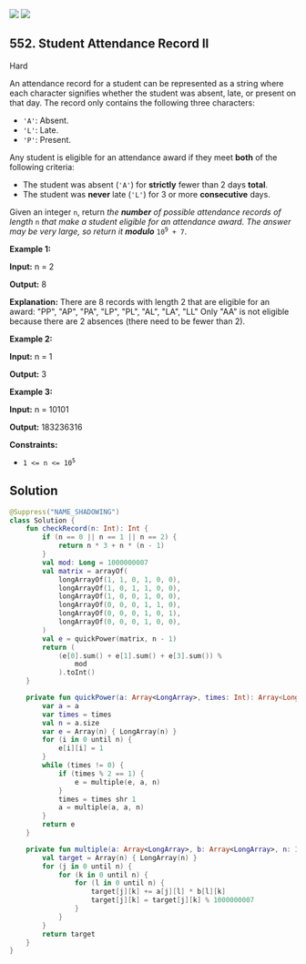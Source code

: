 [![](https://img.shields.io/github/stars/javadev/LeetCode-in-Kotlin?label=Stars&style=flat-square)](https://github.com/javadev/LeetCode-in-Kotlin)
[![](https://img.shields.io/github/forks/javadev/LeetCode-in-Kotlin?label=Fork%20me%20on%20GitHub%20&style=flat-square)](https://github.com/javadev/LeetCode-in-Kotlin/fork)

## 552\. Student Attendance Record II

Hard

An attendance record for a student can be represented as a string where each character signifies whether the student was absent, late, or present on that day. The record only contains the following three characters:

*   `'A'`: Absent.
*   `'L'`: Late.
*   `'P'`: Present.

Any student is eligible for an attendance award if they meet **both** of the following criteria:

*   The student was absent (`'A'`) for **strictly** fewer than 2 days **total**.
*   The student was **never** late (`'L'`) for 3 or more **consecutive** days.

Given an integer `n`, return _the **number** of possible attendance records of length_ `n` _that make a student eligible for an attendance award. The answer may be very large, so return it **modulo**_ <code>10<sup>9</sup> + 7</code>.

**Example 1:**

**Input:** n = 2

**Output:** 8

**Explanation:** There are 8 records with length 2 that are eligible for an award: "PP", "AP", "PA", "LP", "PL", "AL", "LA", "LL" Only "AA" is not eligible because there are 2 absences (there need to be fewer than 2).

**Example 2:**

**Input:** n = 1

**Output:** 3

**Example 3:**

**Input:** n = 10101

**Output:** 183236316

**Constraints:**

*   <code>1 <= n <= 10<sup>5</sup></code>

## Solution

```kotlin
@Suppress("NAME_SHADOWING")
class Solution {
    fun checkRecord(n: Int): Int {
        if (n == 0 || n == 1 || n == 2) {
            return n * 3 + n * (n - 1)
        }
        val mod: Long = 1000000007
        val matrix = arrayOf(
            longArrayOf(1, 1, 0, 1, 0, 0),
            longArrayOf(1, 0, 1, 1, 0, 0),
            longArrayOf(1, 0, 0, 1, 0, 0),
            longArrayOf(0, 0, 0, 1, 1, 0),
            longArrayOf(0, 0, 0, 1, 0, 1),
            longArrayOf(0, 0, 0, 1, 0, 0),
        )
        val e = quickPower(matrix, n - 1)
        return (
            (e[0].sum() + e[1].sum() + e[3].sum()) %
                mod
            ).toInt()
    }

    private fun quickPower(a: Array<LongArray>, times: Int): Array<LongArray> {
        var a = a
        var times = times
        val n = a.size
        var e = Array(n) { LongArray(n) }
        for (i in 0 until n) {
            e[i][i] = 1
        }
        while (times != 0) {
            if (times % 2 == 1) {
                e = multiple(e, a, n)
            }
            times = times shr 1
            a = multiple(a, a, n)
        }
        return e
    }

    private fun multiple(a: Array<LongArray>, b: Array<LongArray>, n: Int): Array<LongArray> {
        val target = Array(n) { LongArray(n) }
        for (j in 0 until n) {
            for (k in 0 until n) {
                for (l in 0 until n) {
                    target[j][k] += a[j][l] * b[l][k]
                    target[j][k] = target[j][k] % 1000000007
                }
            }
        }
        return target
    }
}
```